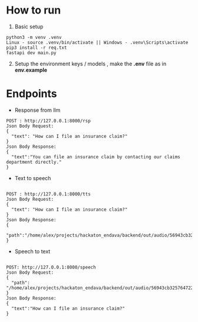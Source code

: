 # How to run

1. Basic setup

```
python3 -m venv .venv
Linux - source .venv/bin/activate || Windows - .venv\Scripts\activate
pip3 install -r req.txt
fastapi dev main.py
```

2. Setup the environment keys / models , make the **.env** file as in **env.example**

# Endpoints

- Response from llm  

```
POST : http://127.0.0.1:8000/rsp
Json Body Request: 
{
  "text": "How can I file an insurance claim?"
}
Json Body Response: 
{
  "text":"You can file an insurance claim by contacting our claims department directly."
}
```

- Text to speech

```

POST : http://127.0.0.1:8000/tts
Json Body Request:
{
  "text": "How can I file an insurance claim?"
}
Json Body Response: 
{
  "path":"/home/alex/projects/hackaton_endava/backend/out/audio/56943cb325764722b95fb34cf0009107.mp3"
}
```

- Speech to text

```

POST: http://127.0.0.1:8000/speech
Json Body Request:
{
  "path": "/home/alex/projects/hackaton_endava/backend/out/audio/56943cb325764722b95fb34cf0009107.mp3"
}
Json Body Response:
{
  "text":"How can I file an insurance claim?"
}
```

